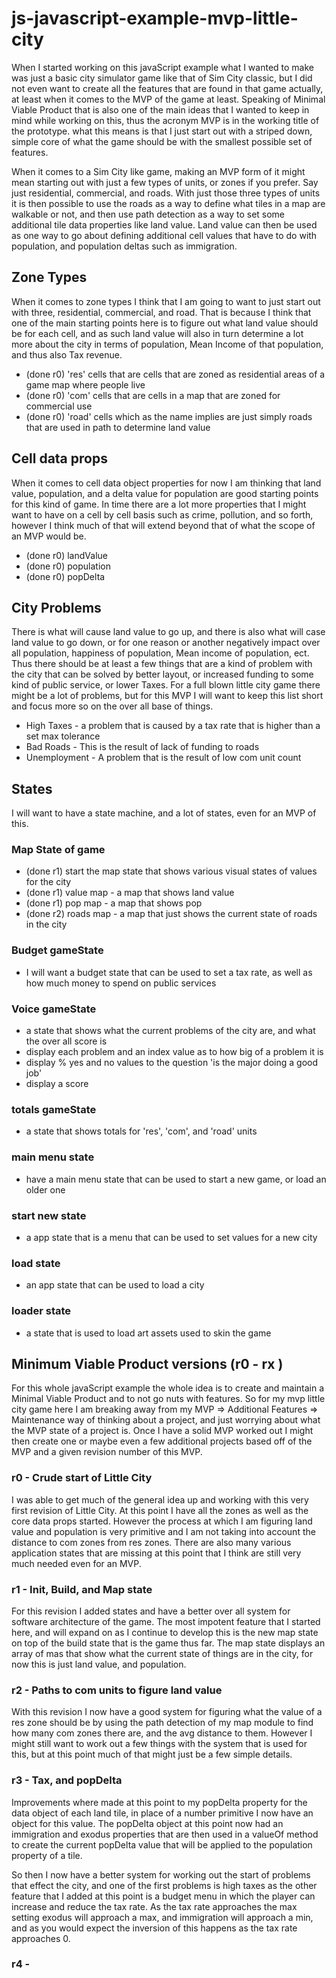 # js-javascript-example-mvp-little-city

When I started working on this javaScript example what I wanted to make was just a basic city simulator game like that of Sim City classic, but I did not even want to create all the features that are found in that game actually, at least when it comes to the MVP of the game at least. Speaking of Minimal Viable Product that is also one of the main ideas that I wanted to keep in mind while working on this, thus the acronym MVP is in the working title of the prototype. what this means is that I just start out with a striped down, simple core of what the game should be with the smallest possible set of features. 

When it comes to a Sim City like game, making an MVP form of it might mean starting out with just a few types of units, or zones if you prefer. Say just residential, commercial, and roads. With just those three types of units it is then possible to use the roads as a way to define what tiles in a map are walkable or not, and then use path detection as a way to set some additional tile data properties like land value. Land value can then be used as one way to go about defining additional cell values that have to do with population, and population deltas such as immigration.

## Zone Types

When it comes to zone types I think that I am going to want to just start out with three, residential, commercial, and road. That is because I think that one of the main starting points here is to figure out what land value should be for each cell, and as such land value will also in turn determine a lot more about the city in terms of population, Mean Income of that population, and thus also Tax revenue.

* (done r0) 'res' cells that are cells that are zoned as residential areas of a game map where people live
* (done r0) 'com' cells that are cells in a map that are zoned for commercial use
* (done r0) 'road' cells which as the name implies are just simply roads that are used in path to determine land value

## Cell data props

When it comes to cell data object properties for now I am thinking that land value, population, and a delta value for population are good starting points for this kind of game. In time there are a lot more properties that I might want to have on a cell by cell basis such as crime, pollution, and so forth, however I think much of that will extend beyond that of what the scope of an MVP would be.

* (done r0) landValue
* (done r0) population
* (done r0) popDelta

## City Problems

There is what will cause land value to go up, and there is also what will case land value to go down, or for one reason or another negatively impact over all population, happiness of population, Mean income of population, ect. Thus there should be at least a few things that are a kind of problem with the city that can be solved by better layout, or increased funding to some kind of public service, or lower Taxes. For a full blown little city game there might be a lot of problems, but for this MVP I will want to keep this list short and focus more so on the over all base of things.

* High Taxes - a problem that is caused by a tax rate that is higher than a set max tolerance
* Bad Roads - This is the result of lack of funding to roads
* Unemployment - A problem that is the result of low com unit count

## States

I will want to have a state machine, and a lot of states, even for an MVP of this.

### Map State of game
* (done r1) start the map state that shows various visual states of values for the city
* (done r1) value map - a map that shows land value
* (done r1) pop map   - a map that shows pop
* (done r2) roads map - a map that just shows the current state of roads in the city

### Budget gameState
* I will want a budget state that can be used to set a tax rate, as well as how much money to spend on public services

### Voice gameState
* a state that shows what the current problems of the city are, and what the over all score is
* display each problem and an index value as to how big of a problem it is
* display % yes and no values to the question 'is the major doing a good job'
* display a score

### totals gameState
* a state that shows totals for 'res', 'com', and 'road' units

### main menu state
* have a main menu state that can be used to start a new game, or load an older one

### start new state
* a app state that is a menu that can be used to set values for a new city

### load state
* an app state that can be used to load a city

### loader state
* a state that is used to load art assets used to skin the game


## Minimum Viable Product versions (r0 - rx )

For this whole javaScript example the whole idea is to create and maintain a Minimal Viable Product and to not go nuts with features. So for my mvp little city game here I am breaking away from my MVP => Additional Features => Maintenance way of thinking about a project, and just worrying about what the MVP state of a project is. Once I have a solid MVP worked out I might then create one or maybe even a few additional projects based off of the MVP and a given revision number of this MVP.

### r0 - Crude start of Little City

I was able to get much of the general idea up and working with this very first revision of Little City. At this point I have all the zones as well as the core data props started. However the process at which I am figuring land value and population is very primitive and I am not taking into account the distance to com zones from res zones. There are also many various application states that are missing at this point that I think are still very much needed even for an MVP.

### r1 - Init, Build, and Map state

For this revision I added states and have a better over all system for software architecture of the game. The most impotent feature that I started here, and will expand on as I continue to develop this is the new map state on top of the build state that is the game thus far. The map state displays an array of mas that show what the current state of things are in the city, for now this is just land value, and population.

### r2 - Paths to com units to figure land value

With this revision I now have a good system for figuring what the value of a res zone should be by using the path detection of my map module to find how many com zones there are, and the avg distance to them. However I might still want to work out a few things with the system that is used for this, but at this point much of that might just be a few simple details.

### r3 - Tax, and popDelta

Improvements where made at this point to my popDelta property for the data object of each land tile, in place of a number primitive I now have an object for this value. The popDelta object at this point now had an immigration and exodus properties that are then used in a valueOf method to create the current popDelta value that will be applied to the population property of a tile.

So then I now have a better system for working out the start of problems that effect the city, and one of the first problems is high taxes as the other feature that I added at this point is a budget menu in which the player can increase and reduce the tax rate. As the tax rate approaches the max setting exodus will approach a max, and immigration will approach a min, and as you would expect the inversion of this happens as the tax rate approaches 0.


### r4 - 
